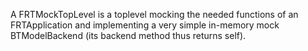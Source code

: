 A FRTMockTopLevel is a toplevel mocking the needed functions of an FRTApplication and implementing a very simple in-memory mock BTModelBackend (its backend method thus returns self).